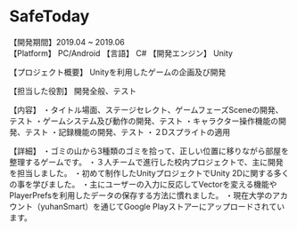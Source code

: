 # SafeToday
【開発期間】2019.04 ~ 2019.06 <br>
【Platform】 PC/Android
【言語】 C#
【開発エンジン】 Unity

【プロジェクト概要】
Unityを利用したゲームの企画及び開発

【担当した役割】
開発全般、テスト

【内容】
・タイトル場面、ステージセレクト、ゲームフェーズSceneの開発、テスト
・ゲームシステム及び動作の開発、テスト
・キャラクター操作機能の開発、テスト
・記録機能の開発、テスト
・２Dスプライトの適用

【詳細】
・ゴミの山から3種類のゴミを拾って、正しい位置に移りながら部屋を整理するゲームです。
・３人チームで進行した校内プロジェクトで、主に開発を担当しました。
・初めて制作したUnityプロジェクトでUnity 2Dに関する多くの事を学びました。
・主にユーザーの入力に反応してVectorを変える機能やPlayerPrefsを利用したデータの保存する方法に慣れました。
・現在大学のアカウント（yuhanSmart）を通じてGoogle Playストアーにアップロードされています。

